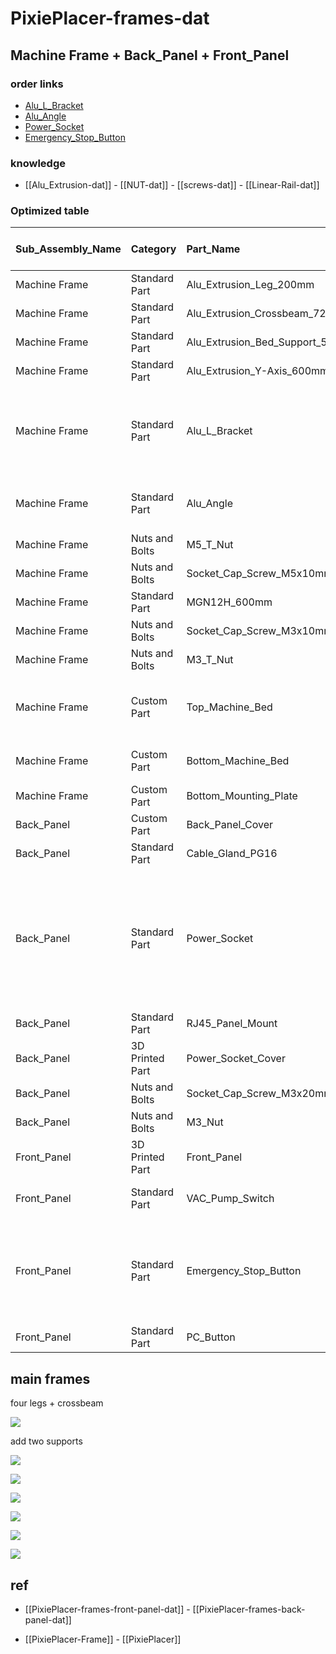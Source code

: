 
# PixiePlacer-frames-dat



## Machine Frame + Back_Panel + Front_Panel


### order links 

- [Alu_L_Bracket](https://www.aliexpress.us/item/2251832777050255.html?aff_fcid=388174e438b640cea70579ce37609551-1701597353795-06839-_DeD1psH&tt=CPS_NORMAL&aff_fsk=_DeD1psH&aff_platform=portals-tool&sk=_DeD1psH&aff_trace_key=388174e438b640cea70579ce37609551-1701597353795-06839-_DeD1psH&terminal_id=c38732c4f6c34e588ce9d3f81f8d192c&afSmartRedirect=y&gatewayAdapt=deu2usa4itemAdapt)
- [Alu_Angle](https://de.aliexpress.com/item/1005003196587624.html?aff_fcid=7a90d7f234324893bed31a4f0884a4e7-1701597240651-00481-_DeD1psH&tt=CPS_NORMAL&aff_fsk=_DeD1psH&aff_platform=portals-tool&sk=_DeD1psH&aff_trace_key=7a90d7f234324893bed31a4f0884a4e7-1701597240651-00481-_DeD1psH&terminal_id=c38732c4f6c34e588ce9d3f81f8d192c&afSmartRedirect=y)
- [Power_Socket](https://www.aliexpress.us/item/2251832670748663.html?aff_fcid=fdd77c6df1dd4c17b35cfa4af02e1a69-1701597512706-03549-_DeD1psH&tt=CPS_NORMAL&aff_fsk=_DeD1psH&aff_platform=portals-tool&sk=_DeD1psH&aff_trace_key=fdd77c6df1dd4c17b35cfa4af02e1a69-1701597512706-03549-_DeD1psH&terminal_id=c38732c4f6c34e588ce9d3f81f8d192c&afSmartRedirect=y&gatewayAdapt=deu2usa4itemAdaptt)
- [Emergency_Stop_Button](https://www.aliexpress.us/item/3256804062129662.html?aff_fcid=3bd97c4749ca4743a44367336b63bd70-1701597510867-09236-_DeD1psH&tt=CPS_NORMAL&aff_fsk=_DeD1psH&aff_platform=portals-tool&sk=_DeD1psH&aff_trace_key=3bd97c4749ca4743a44367336b63bd70-1701597510867-09236-_DeD1psH&terminal_id=c38732c4f6c34e588ce9d3f81f8d192c&afSmartRedirect=y&gatewayAdapt=deu2usa4itemAdapt)

### knowledge 

- [[Alu_Extrusion-dat]] - [[NUT-dat]] - [[screws-dat]] - [[Linear-Rail-dat]]

### Optimized table 

| Sub_Assembly_Name | Category        | Part_Name                       | Part Description                                                                       | Dimensions      | Quantity | Keywords for finding Product                                                          |
| :---------------- | :-------------- | :------------------------------ | :------------------------------------------------------------------------------------- | :-------------- | -------: | :------------------------------------------------------------------------------------ |
| Machine Frame     | Standard Part   | Alu_Extrusion_Leg_200mm         | 2040 Aluminium Extrusion 6 Slot                                                        | 200 mm          |        4 | -                                                                                   |
| Machine Frame     | Standard Part   | Alu_Extrusion_Crossbeam_724mm   | 4040 Aluminium Extrusion 6 Slot                                                        | 724 mm          |        2 | -                                                                                   |
| Machine Frame     | Standard Part   | Alu_Extrusion_Bed_Support_520mm | 2040 Aluminium Extrusion 6 Slot                                                        | 520mm           |        2 | -                                                                                   |
| Machine Frame     | Standard Part   | Alu_Extrusion_Y-Axis_600mm      | 2040 Aluminium Extrusion 6 Slot                                                        | 600mm           |      - | -                                                                                   |
| Machine Frame     | Standard Part   | Alu_L_Bracket                   | L Bracket for connection the Alu Extrusions                                            | 58x58x3         |        4 | Joint Board Plate Corner Angle Bracket Connection Joint Strip                         |
| Machine Frame     | Standard Part   | Alu_Angle                       | Alu Angle for connecting the Alu Extrusions                                            | -             |       10 | 2020 Aluminium Corner Bracket                                                         |
| Machine Frame     | Nuts and Bolts  | M5_T_Nut                        | Connecting Alu Extrusions Nuts                                                         | -             |       50 | -                                                                                   |
| Machine Frame     | Nuts and Bolts  | Socket_Cap_Screw_M5x10mm        | Connecting Alu Extrusions Screws                                                       | -             |       50 | -                                                                                   |
| Machine Frame     | Standard Part   | MGN12H_600mm                    | Y-Axis Linear Rails                                                                    | 600 mm          |        2 | -                                                                                   |
| Machine Frame     | Nuts and Bolts  | Socket_Cap_Screw_M3x10mm        | Y-Axis Linear Rail Mounting Screws                                                     | -             |       24 | -                                                                                   |
| Machine Frame     | Nuts and Bolts  | M3_T_Nut                        | Y-Axis Linear Rail Mounting Nuts                                                       | -             |       24 | -                                                                                   |
| Machine Frame     | Custom Part     | Top_Machine_Bed                 | Steel Sheet Magnetic for the Top of the Machine Bed. Glued onto the Bottom_Machine_Bed | (574x600x1) mm  |        4 | -                                                                                   |
| Machine Frame     | Custom Part     | Bottom_Machine_Bed              | MDF Sheet for the Bottom of the Machine Bed                                            | (574x600x20) mm |        1 | -                                                                                   |
| Machine Frame     | Custom Part     | Bottom_Mounting_Plate           | MDF Sheet for the Machine Base                                                         | (834x600x10) mm |        1 | -                                                                                   |
| Back_Panel        | Custom Part     | Back_Panel_Cover                | Plexiglas Cover for back of the machine                                                | (759x123x3) mm  |        1 | -                                                                                   |
| Back_Panel        | Standard Part   | Cable_Gland_PG16                | Power Cable Gland                                                                      | -             |        1 | -                                                                                   |
| Back_Panel        | Standard Part   | Power_Socket                    | Power Input to Machine                                                                 | -             |        1 | 10A 250V Power Switch AC Power Outlet With Red Triple Rocker Switch Fused Module Plug |
| Back_Panel        | Standard Part   | RJ45_Panel_Mount                | Internet Input to Machine                                                              | -             |        1 | -                                                                                   |
| Back_Panel        | 3D Printed Part | Power_Socket_Cover              | Cover Power Socket                                                                     | -             |        1 | -                                                                                   |
| Back_Panel        | Nuts and Bolts  | Socket_Cap_Screw_M3x20mm        | Mounting the Power Socket Cover                                                        | -             |        2 | -                                                                                   |
| Back_Panel        | Nuts and Bolts  | M3_Nut                          | Mounting the Power Socket Cover                                                        | -             |        2 | -                                                                                   |
| Front_Panel       | 3D Printed Part | Front_Panel                     | Front Panel for the Switches                                                           | -             |        1 | -                                                                                   |
| Front_Panel       | Standard Part   | VAC_Pump_Switch                 | Manual Override ON / OFF Vacuum Pump Switch                                            | 16mm            |        1 | -                                                                                   |
| Front_Panel       | Standard Part   | Emergency_Stop_Button           | E-Stop Switch                                                                          | -             |        1 | Emergency Stop Metal Button Mushroom Head Push Button Stop Switch                     |
| Front_Panel       | Standard Part   | PC_Button                       | PC ON / OFF Switch                                                                     | -             |        1 | -                                                                                   |

## main frames 

four legs + crossbeam

![](1.png)

add two supports 

![](2.png)

![](3.png)

![](4.png)

![](5.jpeg)

![](6.jpeg)

![](Frame_Assembly.png)


## ref 

- [[PixiePlacer-frames-front-panel-dat]] - [[PixiePlacer-frames-back-panel-dat]]

- [[PixiePlacer-Frame]] - [[PixiePlacer]]